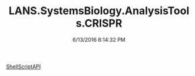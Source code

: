 ﻿---
title: LANS.SystemsBiology.AnalysisTools.CRISPR
date: 6/13/2016 8:14:32 PM
---

[ShellScriptAPI](T-LANS.SystemsBiology.AnalysisTools.CRISPR.ShellScriptAPI.html)
